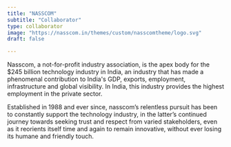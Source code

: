 ```yaml
---
title: "NASSCOM"
subtitle: "Collaborator"
type: collaborator
image: "https://nasscom.in/themes/custom/nasscomtheme/logo.svg"
draft: false

---
```


Nasscom, a not-for-profit industry association, is the apex body for the $245 billion technology industry in India, an industry that has made a phenomenal contribution to India's GDP, exports, employment, infrastructure and global visibility. In India, this industry provides the highest employment in the private sector.

Established in 1988 and ever since, nasscom’s relentless pursuit has been to constantly support the technology industry, in the latter’s continued journey towards seeking trust and respect from varied stakeholders, even as it reorients itself time and again to remain innovative, without ever losing its humane and friendly touch.